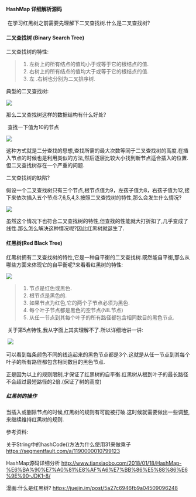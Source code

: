 #### HashMap 详细解析源码

​      在学习红黑树之前需要先理解下二叉查找树.什么是二叉查找树?

#### 二叉查找树 (Binary Search Tree)

二叉查找树的特性:

> 1. 左树上的所有结点的值均小于或等于它的根结点的值.
> 2. 右树上的所有结点的值均大于或等于它的根结点的值.
> 3. 左 .右树也分别为二叉排序树.

典型的二叉查找树:

![](https://ws1.sinaimg.cn/large/6b297ce5gy1fx59bycxa5j20i90a940v.jpg)

那么二叉查找树这样的数据结构有什么好处?

​       查找一下值为10的节点

![](https://ws1.sinaimg.cn/large/6b297ce5gy1fx5e972sacj20iw0amgn5.jpg)

​        这种方式就是二分查找的思想,查找所需的最大次数等同于二叉查找树的高度.在插入节点的时候也是利用类似的方法,然后逐层比较大小找到新节点适合插入的位置.但二叉查找树存在一个严重的问题.

二叉查找树的缺陷?

​       假设一个二叉查找树只有三个节点,根节点值为9，左孩子值为8，右孩子值为12,接下来依次插入五个节点:7,6,5,4,3.按照二叉查找树的特性,那么会发生什么情况?

![](https://ws1.sinaimg.cn/large/6b297ce5gy1fx5ekh956aj20f90hl3zw.jpg)

​          虽然这个情况下也符合二叉查找树的特性,但查找的性能就大打折扣了,几乎变成了线性.那么怎么解决这种情况呢?因此红黑树就诞生了.

#### 红黑树(Red Black Tree)

​         红黑树拥有二叉查找树的特性,它是一种自平衡的二叉查找树.既然能自平衡,那么从哪些方面来体现它的自平衡呢?来看看红黑树的特性:

![](https://ws1.sinaimg.cn/large/6b297ce5gy1fx6f51yu7gj20i70ajtbw.jpg)

> 1. 节点是红色或黑色.
> 2. 根节点是黑色的.
> 3. 如果节点为红色,它的两个子节点必须为黑色.
> 4. 每个叶子节点都是黑色的空节点(NIL节点)
> 5. 从任一节点到其每个叶子的所有路径都包含相同数目的黑色节点.

​        关于第5点特性,我从字面上其实理解不了.所以详细地讲一讲:

​              ![](https://ws1.sinaimg.cn/large/6b297ce5gy1fx6j3cwfduj20i40aln12.jpg)

​        可以看到每条颜色不同的线连起来的黑色节点都是3个.这就是从任一节点到其每个叶子的所有路径都包含相同数目的黑色节点.           

 正是因为以上的规则限制,才保证了红黑树的自平衡.红黑树从根到叶子的最长路径不会超过最短路径的2倍.(保证了树的高度)

##### 红黑树的操作

​       当插入或删除节点的时候,红黑树的规则有可能被打破.这时候就需要做出一些调整,来继续维持红黑树的规则.



参考资料:

关于String中的hashCode()方法为什么使用31来做乘子 https://segmentfault.com/a/1190000010799123

HashMap源码详细分析 http://www.tianxiaobo.com/2018/01/18/HashMap-%E6%BA%90%E7%A0%81%E8%AF%A6%E7%BB%86%E5%88%86%E6%9E%90-JDK1-8/

漫画:什么是红黑树?  https://juejin.im/post/5a27c6946fb9a04509096248

